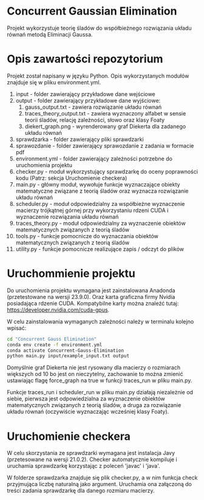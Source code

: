# Concurrent Gaussian Elimination
Projekt wykorzystuje teorię śladów do współbieżnego rozwiązania układu równań metodą Eliminacji Gaussa.

# Opis zawartości repozytorium

Projekt został napisany w języku Python. Opis wykorzystanych modułów znajduje się w pliku environment.yml.

1) input - folder zawierający przykładowe dane wejściowe
2) output - folder zawierający przykładowe dane wyjściowe:
    1) gauss_output.txt - zawiera rozwiązanie układu równań
    2) traces_theory_output.txt - zawiera wyznaczony alfabet w sensie teorii śladów, relację zależności, słowo oraz klasy Foaty
    3) diekert_graph.png - wyrenderowany graf Diekerta dla zadanego układu równań
3) sprawdzarka - folder zawierający pliki sprawdzarki
4) sprawozdanie - folder zawierający sprawozdanie z zadania w formacie pdf
5) environment.yml - folder zawierający zależności potrzebne do uruchomienia projektu
6) checker.py - moduł wykorzystujący sprawdzarkę do oceny poprawności kodu (Patrz: sekcja Uruchomienie checkera)
7) main.py - główny moduł, wywołuje funkcje wyznaczające obiekty matematyczne związane z teorią śladów oraz wyznacza rozwiązanie układu równań
8) scheduler.py - moduł odpowiedzialny za współbieżne wyznaczenie macierzy trójkątnej górnej przy wykorzystaniu rdzeni CUDA i wyznaczenie rozwiązania układu równań
9) traces_theory.py - moduł odpowiedzialny za wyznaczenie obiektów matematycznych związanych z teorią śladów
10) tools.py - funkcje pomocnicze do wyznaczania obiektów matematycznych związanych z teorią śladów
11) utility.py - funkcje pomocnicze realizujące zapis / odczyt do plików

# Uruchommienie projektu

Do uruchomienia projektu wymagana jest zainstalowana Anadonda (przetestowane na wersji 23.9.0). Oraz karta graficzna firmy Nvidia
posiadająca rdzenie CUDA. Kompatybilne karty można znaleźć tutaj: https://developer.nvidia.com/cuda-gpus.

W celu zainstalowania wymaganych zależności należy w terminalu kolejno wpisać:

```bash
cd "Concurrent Gauss Elimination"
conda env create -f environment.yml
conda activate Concurrent-Gauss-Elimination
python main.py input/example_input.txt output
```

Domyślnie graf Diekerta nie jest rysowany dla macierzy o rozmiarach większych od 10 bo jest on nieczytelny,
zachowanie to można zmienić ustawiając flagę force_graph na true w
funkcji traces_run w pliku main.py.

Funkcje traces_run i scheduler_run w pliku main.py działają niezależnie od siebie, pierwsza jest odpowiedzialna za wyznaczenie
obiektów matematycznych związanych z teorią śladów, a druga za rozwiązanie układu równań (oczywiście wyznaczając wcześniej klasy Foaty).

# Uruchomienie checkera

W celu skorzystania ze sprawdzarki wymagana jest instalacja Javy (przetesowane na wersji 21.0.2). Checker automatycznie
kompiluje i uruchamia sprawdzarkę korzystając z poleceń 'javac' i 'java'.

W folderze sprawdzarka znajduje się plik checker.py, a w nim funkcja check przyjmująca liczbę naturalną jako argument.
Uruchamia ona załączoną do treści zadania sprawdzarkę dla danego rozmiaru macierzy.
